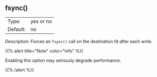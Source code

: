 ---
---
<!-- DISCLAIMER: This file is based on the syslog-ng Open Source Edition documentation https://github.com/balabit/syslog-ng-ose-guides/commit/2f4a52ee61d1ea9ad27cb4f3168b95408fddfdf2 and is used under the terms of The syslog-ng Open Source Edition Documentation License. The file has been modified by Axoflow. -->

## fsync()

|          |           |
| -------- | --------- |
| Type:    | yes or no |
| Default: | no        |



*Description:* Forces an `fsync()` call on the destination fd after each write.

{{% alert title="Note" color="info" %}}

Enabling this option may seriously degrade performance.

{{% /alert %}}

